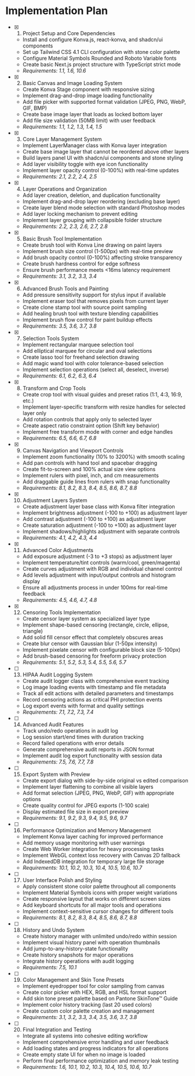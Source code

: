 # Implementation Plan

- [x] 1. Project Setup and Core Dependencies
  - Install and configure Konva.js, react-konva, and shadcn/ui components
  - Set up Tailwind CSS 4.1 CLI configuration with stone color palette
  - Configure Material Symbols Rounded and Roboto Variable fonts
  - Create basic Next.js project structure with TypeScript strict mode
  - _Requirements: 1.1, 1.6, 10.6_

- [x] 2. Basic Canvas and Image Loading System
  - Create Konva Stage component with responsive sizing
  - Implement drag-and-drop image loading functionality
  - Add file picker with supported format validation (JPEG, PNG, WebP, GIF, BMP)
  - Create base image layer that loads as locked bottom layer
  - Add file size validation (50MB limit) with user feedback
  - _Requirements: 1.1, 1.2, 1.3, 1.4, 1.5_

- [x] 3. Core Layer Management System
  - Implement LayerManager class with Konva layer integration
  - Create base image layer that cannot be reordered above other layers
  - Build layers panel UI with shadcn/ui components and stone styling
  - Add layer visibility toggle with eye icon functionality
  - Implement layer opacity control (0-100%) with real-time updates
  - _Requirements: 2.1, 2.2, 2.4, 2.5_

- [x] 4. Layer Operations and Organization
  - Add layer creation, deletion, and duplication functionality
  - Implement drag-and-drop layer reordering (excluding base layer)
  - Create layer blend mode selection with standard Photoshop modes
  - Add layer locking mechanism to prevent editing
  - Implement layer grouping with collapsible folder structure
  - _Requirements: 2.2, 2.3, 2.6, 2.7, 2.8_

- [x] 5. Basic Brush Tool Implementation
  - Create brush tool with Konva Line drawing on paint layers
  - Implement brush size control (1-500px) with real-time preview
  - Add brush opacity control (0-100%) affecting stroke transparency
  - Create brush hardness control for edge softness
  - Ensure brush performance meets <16ms latency requirement
  - _Requirements: 3.1, 3.2, 3.3, 3.4_

- [x] 6. Advanced Brush Tools and Painting
  - Add pressure sensitivity support for stylus input if available
  - Implement eraser tool that removes pixels from current layer
  - Create clone stamp tool with source point sampling
  - Add healing brush tool with texture blending capabilities
  - Implement brush flow control for paint buildup effects
  - _Requirements: 3.5, 3.6, 3.7, 3.8_

- [x] 7. Selection Tools System
  - Implement rectangular marquee selection tool
  - Add elliptical marquee for circular and oval selections
  - Create lasso tool for freehand selection drawing
  - Add magic wand tool with color tolerance-based selection
  - Implement selection operations (select all, deselect, inverse)
  - _Requirements: 6.1, 6.2, 6.3, 6.4_

- [x] 8. Transform and Crop Tools
  - Create crop tool with visual guides and preset ratios (1:1, 4:3, 16:9, etc.)
  - Implement layer-specific transform with resize handles for selected layer only
  - Add rotation controls that apply only to selected layer
  - Create aspect ratio constraint option (Shift key behavior)
  - Implement free transform mode with corner and edge handles
  - _Requirements: 6.5, 6.6, 6.7, 6.8_

- [x] 9. Canvas Navigation and Viewport Controls
  - Implement zoom functionality (10% to 3200%) with smooth scaling
  - Add pan controls with hand tool and spacebar dragging
  - Create fit-to-screen and 100% actual size view options
  - Implement rulers with pixel, inch, and cm measurements
  - Add draggable guide lines from rulers with snap functionality
  - _Requirements: 8.1, 8.2, 8.3, 8.4, 8.5, 8.6, 8.7, 8.8_

- [x] 10. Adjustment Layers System
  - Create adjustment layer base class with Konva filter integration
  - Implement brightness adjustment (-100 to +100) as adjustment layer
  - Add contrast adjustment (-100 to +100) as adjustment layer
  - Create saturation adjustment (-100 to +100) as adjustment layer
  - Implement shadows/highlights adjustment with separate controls
  - _Requirements: 4.1, 4.2, 4.3, 4.4_

- [x] 11. Advanced Color Adjustments
  - Add exposure adjustment (-3 to +3 stops) as adjustment layer
  - Implement temperature/tint controls (warm/cool, green/magenta)
  - Create curves adjustment with RGB and individual channel control
  - Add levels adjustment with input/output controls and histogram display
  - Ensure all adjustments process in under 100ms for real-time feedback
  - _Requirements: 4.5, 4.6, 4.7, 4.8_

- [x] 12. Censoring Tools Implementation
  - Create censor layer system as specialized layer type
  - Implement shape-based censoring (rectangle, circle, ellipse, triangle)
  - Add solid fill censor effect that completely obscures areas
  - Create blur censor with Gaussian blur (1-50px intensity)
  - Implement pixelate censor with configurable block size (5-100px)
  - Add brush-based censoring for freeform privacy protection
  - _Requirements: 5.1, 5.2, 5.3, 5.4, 5.5, 5.6, 5.7_

- [ ] 13. HIPAA Audit Logging System
  - Create audit logger class with comprehensive event tracking
  - Log image loading events with timestamp and file metadata
  - Track all edit actions with detailed parameters and timestamps
  - Record censoring actions as critical PHI protection events
  - Log export events with format and quality settings
  - _Requirements: 7.1, 7.2, 7.3, 7.4_

- [ ] 14. Advanced Audit Features
  - Track undo/redo operations in audit log
  - Log session start/end times with duration tracking
  - Record failed operations with error details
  - Generate comprehensive audit reports in JSON format
  - Implement audit log export functionality with session data
  - _Requirements: 7.5, 7.6, 7.7, 7.8_

- [ ] 15. Export System with Preview
  - Create export dialog with side-by-side original vs edited comparison
  - Implement layer flattening to combine all visible layers
  - Add format selection (JPEG, PNG, WebP, GIF) with appropriate options
  - Create quality control for JPEG exports (1-100 scale)
  - Display estimated file size in export preview
  - _Requirements: 9.1, 9.2, 9.3, 9.4, 9.5, 9.6, 9.7_

- [ ] 16. Performance Optimization and Memory Management
  - Implement Konva layer caching for improved performance
  - Add memory usage monitoring with user warnings
  - Create Web Worker integration for heavy processing tasks
  - Implement WebGL context loss recovery with Canvas 2D fallback
  - Add IndexedDB integration for temporary large file storage
  - _Requirements: 10.1, 10.2, 10.3, 10.4, 10.5, 10.6, 10.7_

- [ ] 17. User Interface Polish and Styling
  - Apply consistent stone color palette throughout all components
  - Implement Material Symbols icons with proper weight variations
  - Create responsive layout that works on different screen sizes
  - Add keyboard shortcuts for all major tools and operations
  - Implement context-sensitive cursor changes for different tools
  - _Requirements: 8.1, 8.2, 8.3, 8.4, 8.5, 8.6, 8.7, 8.8_

- [ ] 18. History and Undo System
  - Create history manager with unlimited undo/redo within session
  - Implement visual history panel with operation thumbnails
  - Add jump-to-any-history-state functionality
  - Create history snapshots for major operations
  - Integrate history operations with audit logging
  - _Requirements: 7.5, 10.1_

- [ ] 19. Color Management and Skin Tone Presets
  - Implement eyedropper tool for color sampling from canvas
  - Create color picker with HEX, RGB, and HSL format support
  - Add skin tone preset palette based on Pantone SkinTone™ Guide
  - Implement color history tracking (last 20 used colors)
  - Create custom color palette creation and management
  - _Requirements: 3.1, 3.2, 3.3, 3.4, 3.5, 3.6, 3.7, 3.8_

- [ ] 20. Final Integration and Testing
  - Integrate all systems into cohesive editing workflow
  - Implement comprehensive error handling and user feedback
  - Add loading states and progress indicators for all operations
  - Create empty state UI for when no image is loaded
  - Perform final performance optimization and memory leak testing
  - _Requirements: 1.6, 10.1, 10.2, 10.3, 10.4, 10.5, 10.6, 10.7_
